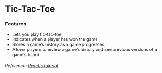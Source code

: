 # Tic-Tac-Toe

### Features
* Lets you play tic-tac-toe,
* Indicates when a player has won the game
* Stores a game’s history as a game progresses,
* Allows players to review a game’s history and see previous versions of a game’s board.

###### Reference: [Reactjs tutorial](https://reactjs.org/tutorial/tutorial.html)
